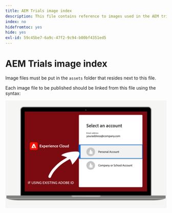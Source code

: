```yaml
---
title: AEM Trials image index
description: This file contains reference to images used in the AEM trials marketing materials.
index: no
hidefromtoc: yes
hide: yes
exl-id: 59c45be7-6a9c-47f2-9c94-b00bf4351ed5
---
```

# AEM Trials image index

Image files must be put in the `assets` folder that resides next to this file.

Each image file to be published should be linked from this file using the syntax:

![Trial ready email image personal account](./assets/select-personal-account.png)
